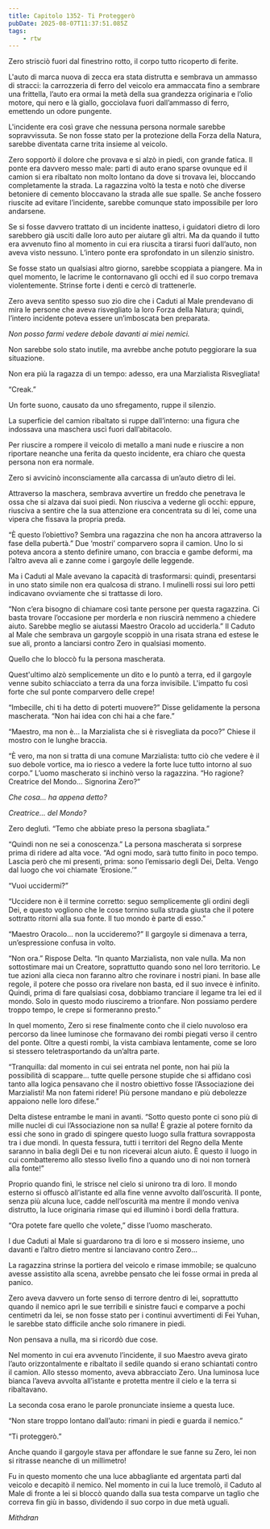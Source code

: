 ```yaml
---
title: Capitolo 1352- Ti Proteggerò
pubDate: 2025-08-07T11:37:51.085Z
tags:
    - rtw
---
```



Zero strisciò fuori dal finestrino rotto, il corpo tutto ricoperto di ferite.


L'auto di marca nuova di zecca era stata distrutta e sembrava un ammasso di stracci: la carrozzeria di ferro del veicolo era ammaccata fino a sembrare una frittella, l’auto era ormai la metà della sua grandezza originaria e l’olio motore, qui nero e là giallo, gocciolava fuori dall’ammasso di ferro, emettendo un odore pungente.


L'incidente era così grave che nessuna persona normale sarebbe sopravvissuta. Se non fosse stato per la protezione della Forza della Natura, sarebbe diventata carne trita insieme al veicolo.


Zero sopportò il dolore che provava e si alzò in piedi, con grande fatica. Il ponte era davvero messo male: parti di auto erano sparse ovunque ed il camion si era ribaltato non molto lontano da dove si trovava lei, bloccando completamente la strada. La ragazzina voltò la testa e notò che diverse betoniere di cemento bloccavano la strada alle sue spalle. Se anche fossero riuscite ad evitare l’incidente, sarebbe comunque stato impossibile per loro andarsene.


Se si fosse davvero trattato di un incidente inatteso, i guidatori dietro di loro sarebbero già usciti dalle loro auto per aiutare gli altri. Ma da quando il tutto era avvenuto fino al momento in cui era riuscita a tirarsi fuori dall’auto, non aveva visto nessuno. L’intero ponte era sprofondato in un silenzio sinistro.


Se fosse stato un qualsiasi altro giorno, sarebbe scoppiata a piangere. Ma in quel momento, le lacrime le contornavano gli occhi ed il suo corpo tremava violentemente. Strinse forte i denti e cercò di trattenerle.


Zero aveva sentito spesso suo zio dire che i Caduti al Male prendevano di mira le persone che aveva risvegliato la loro Forza della Natura; quindi, l’intero incidente poteva essere un’imboscata ben preparata.


<em>Non posso farmi vedere debole davanti ai miei nemici.</em>


Non sarebbe solo stato inutile, ma avrebbe anche potuto peggiorare la sua situazione.


Non era più la ragazza di un tempo: adesso, era una Marzialista Risvegliata!


“Creak.”


Un forte suono, causato da uno sfregamento, ruppe il silenzio.


La superficie del camion ribaltato si ruppe dall’interno: una figura che indossava una maschera uscì fuori dall’abitacolo.


Per riuscire a rompere il veicolo di metallo a mani nude e riuscire a non riportare neanche una ferita da questo incidente, era chiaro che questa persona non era normale.


Zero si avvicinò inconsciamente alla carcassa di un’auto dietro di lei.


Attraverso la maschera, sembrava avvertire un freddo che penetrava le ossa che si alzava dai suoi piedi. Non riusciva a vederne gli occhi: eppure, riusciva a sentire che la sua attenzione era concentrata su di lei, come una vipera che fissava la propria preda.


“È questo l’obiettivo? Sembra una ragazzina che non ha ancora attraverso la fase della pubertà.” Due ‘mostri’ comparvero sopra il camion. Uno lo si poteva ancora a stento definire umano, con braccia e gambe deformi, ma l’altro aveva ali e zanne come i gargoyle delle leggende.


Ma i Caduti al Male avevano la capacità di trasformarsi: quindi, presentarsi in uno stato simile non era qualcosa di strano. I mulinelli rossi sui loro petti indicavano ovviamente che si trattasse di loro.


“Non c’era bisogno di chiamare così tante persone per questa ragazzina. Ci basta trovare l’occasione per morderla e non riuscirà nemmeno a chiedere aiuto. Sarebbe meglio se aiutassi Maestro Oracolo ad ucciderla.” Il Caduto al Male che sembrava un gargoyle scoppiò in una risata strana ed estese le sue ali, pronto a lanciarsi contro Zero in qualsiasi momento.


Quello che lo bloccò fu la persona mascherata.


Quest'ultimo alzò semplicemente un dito e lo puntò a terra, ed il gargoyle venne subito schiacciato a terra da una forza invisibile. L'impatto fu così forte che sul ponte comparvero delle crepe!


“Imbecille, chi ti ha detto di poterti muovere?” Disse gelidamente la persona mascherata. “Non hai idea con chi hai a che fare.”


“Maestro, ma non è... la Marzialista che si è risvegliata da poco?” Chiese il mostro con le lunghe braccia.


“È vero, ma non si tratta di una comune Marzialista: tutto ciò che vedere è il suo debole vortice, ma io riesco a vedere la forte luce tutto intorno al suo corpo.” L’uomo mascherato si inchinò verso la ragazzina. “Ho ragione? Creatrice del Mondo... Signorina Zero?”


<em>Che cosa... ha appena detto?</em>


<em>Creatrice... del Mondo?</em>


Zero deglutì. “Temo che abbiate preso la persona sbagliata.”


“Quindi non ne sei a conoscenza.” La persona mascherata si sorprese prima di ridere ad alta voce. “Ad ogni modo, sarà tutto finito in poco tempo. Lascia però che mi presenti, prima: sono l’emissario degli Dei, Delta. Vengo dal luogo che voi chiamate ‘Erosione.’”


“Vuoi uccidermi?”


“Uccidere non è il termine corretto: seguo semplicemente gli ordini degli Dei, e questo vogliono che le cose tornino sulla strada giusta che il potere sottratto ritorni alla sua fonte. Il tuo mondo è parte di esso.”


“Maestro Oracolo... non la uccideremo?” Il gargoyle si dimenava a terra, un’espressione confusa in volto.


“Non ora.” Rispose Delta. “In quanto Marzialista, non vale nulla. Ma non sottostimare mai un Creatore, soprattutto quando sono nel loro territorio. Le tue azioni alla cieca non faranno altro che rovinare i nostri piani. In base alle regole, il potere che posso ora rivelare non basta, ed il suo invece è infinito. Quindi, prima di fare qualsiasi cosa, dobbiamo tranciare il legame tra lei ed il mondo. Solo in questo modo riusciremo a trionfare. Non possiamo perdere troppo tempo, le crepe si formeranno presto.”


In quel momento, Zero si rese finalmente conto che il cielo nuvoloso era percorso da linee luminose che formavano dei rombi piegati verso il centro del ponte. Oltre a questi rombi, la vista cambiava lentamente, come se loro si stessero teletrasportando da un’altra parte.


“Tranquilla: dal momento in cui sei entrata nel ponte, non hai più la possibilità di scappare... tutte quelle persone stupide che si affidano così tanto alla logica pensavano che il nostro obiettivo fosse l’Associazione dei Marzialisti! Ma non fatemi ridere! Più persone mandano e più debolezze appaiono nelle loro difese.”


Delta distese entrambe le mani in avanti. “Sotto questo ponte ci sono più di mille nuclei di cui l’Associazione non sa nulla! È grazie al potere fornito da essi che sono in grado di spingere questo luogo sulla frattura sovrapposta tra i due mondi. In questa fessura, tutti i territori del Regno della Mente saranno in balia degli Dei e tu non riceverai alcun aiuto. È questo il luogo in cui combatteremo allo stesso livello fino a quando uno di noi non tornerà alla fonte!”


Proprio quando finì, le strisce nel cielo si unirono tra di loro. Il mondo esterno si offuscò all’istante ed alla fine venne avvolto dall’oscurità. Il ponte, senza più alcuna luce, cadde nell’oscurità ma mentre il mondo veniva distrutto, la luce originaria rimase qui ed illuminò i bordi della frattura.


“Ora potete fare quello che volete,” disse l’uomo mascherato.


I due Caduti al Male si guardarono tra di loro e si mossero insieme, uno davanti e l’altro dietro mentre si lanciavano contro Zero...


La ragazzina strinse la portiera del veicolo e rimase immobile; se qualcuno avesse assistito alla scena, avrebbe pensato che lei fosse ormai in preda al panico.


Zero aveva davvero un forte senso di terrore dentro di lei, soprattutto quando il nemico aprì le sue terribili e sinistre fauci e comparve a pochi centimetri da lei, se non fosse stato per i continui avvertimenti di Fei Yuhan, le sarebbe stato difficile anche solo rimanere in piedi.


Non pensava a nulla, ma si ricordò due cose.


Nel momento in cui era avvenuto l’incidente, il suo Maestro aveva girato l’auto orizzontalmente e ribaltato il sedile quando si erano schiantati contro il camion. Allo stesso momento, aveva abbracciato Zero. Una luminosa luce bianca l’aveva avvolta all’istante e protetta mentre il cielo e la terra si ribaltavano.


La seconda cosa erano le parole pronunciate insieme a questa luce.


“Non stare troppo lontano dall’auto: rimani in piedi e guarda il nemico.”


“Ti proteggerò.”


Anche quando il gargoyle stava per affondare le sue fanne su Zero, lei non si ritrasse neanche di un millimetro!


Fu in questo momento che una luce abbagliante ed argentata partì dal veicolo e decapitò il nemico. Nel momento in cui la luce tremolò, il Caduto al Male di fronte a lei si bloccò quando dalla sua testa comparve un taglio che correva fin giù in basso, dividendo il suo corpo in due metà uguali.






<em>Mithdran</em>


<em> </em>




























                                


                                




